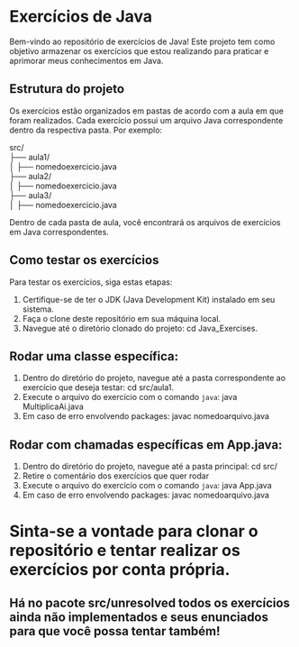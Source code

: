 # Exercícios de Java

Bem-vindo ao repositório de exercícios de Java! Este projeto tem como objetivo armazenar os exercícios que estou realizando para praticar e aprimorar meus conhecimentos em Java.

## Estrutura do projeto

Os exercícios estão organizados em pastas de acordo com a aula em que foram realizados. Cada exercício possui um arquivo Java correspondente dentro da respectiva pasta. Por exemplo:

src/ <br>
├── aula1/ <br>
│ ├── nomedoexercicio.java <br>
├── aula2/ <br>
│ ├── nomedoexercicio.java <br>
├── aula3/ <br>
│ ├── nomedoexercicio.java <br>

Dentro de cada pasta de aula, você encontrará os arquivos de exercícios em Java correspondentes.

## Como testar os exercícios

Para testar os exercícios, siga estas etapas:

1. Certifique-se de ter o JDK (Java Development Kit) instalado em seu sistema.
2. Faça o clone deste repositório em sua máquina local.
3. Navegue até o diretório clonado do projeto: cd Java_Exercises.

## Rodar uma classe específica:

1. Dentro do diretório do projeto, navegue até a pasta correspondente ao exercício que deseja testar: cd src/aula1.
2. Execute o arquivo do exercício com o comando `java`: java MultiplicaAi.java
3. Em caso de erro envolvendo packages: javac nomedoarquivo.java

## Rodar com chamadas específicas em App.java:

1. Dentro do diretório do projeto, navegue até a pasta principal: cd src/
2. Retire o comentário dos exercícios que quer rodar
3. Execute o arquivo do exercício com o comando `java`: java App.java
4. Em caso de erro envolvendo packages: javac nomedoarquivo.java

# Sinta-se a vontade para clonar o repositório e tentar realizar os exercícios por conta própria.

## Há no pacote src/unresolved todos os exercícios ainda não implementados e seus enunciados para que você possa tentar também!
